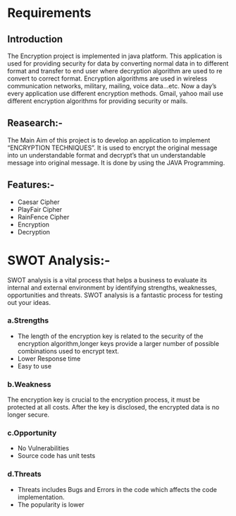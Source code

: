 # Requirements
## Introduction
The Encryption project is implemented in java platform. This application is used for providing security for data by converting normal data in to different format and transfer to end user where decryption algorithm are used to re convert to correct format. Encryption algorithms are used in wireless communication networks, military, mailing, voice data…etc. Now a day’s every application use different encryption methods. Gmail, yahoo mail use different encryption algorithms for providing security or mails.
## Reasearch:-
The Main Aim of this project is to develop an application to implement “ENCRYPTION TECHNIQUES”. It is used to encrypt the original message into un understandable format and decrypt’s that un understandable message into original message. It is done by using the JAVA Programming.
## Features:-
  * Caesar Cipher
  * PlayFair Cipher
  * RainFence Cipher
  * Encryption
  * Decryption
# SWOT Analysis:-
 SWOT analysis is a vital process that helps a business to evaluate its internal and external environment by identifying strengths, weaknesses, opportunities and threats. SWOT analysis is a fantastic process for testing out your ideas.
  ### a.Strengths 
  * The length of the encryption key is related to the security of the encryption algorithm,longer keys provide a larger number of possible combinations used to encrypt text.
  * Lower Response time
  * Easy to use
  
  ### b.Weakness
 The encryption key is crucial to the encryption process, it must be protected at all costs. After the key is disclosed, the encrypted data is no longer secure.
 
 ### c.Opportunity
 * No Vulnerabilities
 * Source code has unit tests
 
 ### d.Threats
 * Threats includes Bugs and Errors in the code which affects the code implementation.
 * The popularity is lower
 
